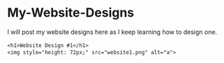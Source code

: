 # My-Website-Designs
I will post my website designs here as I keep learning how to design one.

    <h1>Website Design #1</h1>
    <img style="height: 72px;" src="website1.png" alt="a">

